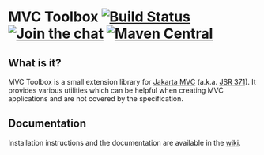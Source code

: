 # MVC Toolbox [![Build Status](https://travis-ci.org/chkal/mvc-toolbox.svg?branch=master)](https://travis-ci.org/chkal/mvc-toolbox) [![Join the chat](https://badges.gitter.im/chkal/mvc-toolbox.svg)](https://gitter.im/chkal/mvc-toolbox?utm_source=badge&utm_medium=badge&utm_campaign=pr-badge&utm_content=badge) [![Maven Central](https://img.shields.io/maven-central/v/de.chkal.mvc-toolbox/mvc-toolbox-core.svg)]()

## What is it?

MVC Toolbox is a small extension library for [Jakarta MVC](https://jakarta.ee/specifications/mvc/)
(a.k.a. [JSR 371](https://jcp.org/en/jsr/detail?id=371)). It provides various utilities
which can be helpful when creating MVC applications and are not covered by the specification.

## Documentation

Installation instructions and the documentation are available in the [wiki](https://github.com/mvc-toolbox/mvc-toolbox/wiki).
